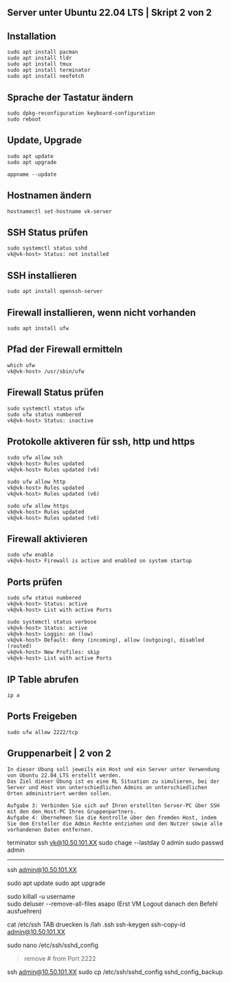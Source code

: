 ## Server unter Ubuntu 22.04 LTS | Skript 2 von 2

## Installation
	sudo apt install pacman
	sudo apt install tldr
	sudo apt install tmux
	sudo apt install terminator
	sudo apt install neofetch

## Sprache der Tastatur ändern
	sudo dpkg-reconfiguration keyboard-configuration
	sudo reboot

## Update, Upgrade 
	sudo apt update
	sudo apt upgrade

	appname --update

## Hostnamen ändern 
	hostnamectl set-hostname vk-server

## SSH Status prüfen
	sudo systemctl status sshd
	vk@vk-host> Status: not installed

## SSH installieren
	sudo apt install openssh-server

## Firewall installieren, wenn nicht vorhanden
	sudo apt install ufw

## Pfad der Firewall ermitteln
	which ufw
	vk@vk-host> /usr/sbin/ufw

## Firewall Status prüfen
	sudo systemctl status ufw
	sudo ufw status numbered
	vk@vk-host> Status: inactive

## Protokolle aktiveren für ssh, http und https
	sudo ufw allow ssh
	vk@vk-host> Rules updated
	vk@vk-host> Rules updated (v6)

	sudo ufw allow http
	vk@vk-host> Rules updated
	vk@vk-host> Rules updated (v6)

	sudo ufw allow https
	vk@vk-host> Rules updated
	vk@vk-host> Rules updated (v6)

## Firewall aktivieren
	sudo ufw enable 
	vk@vk-host> Firewall is active and enabled on system startup

## Ports prüfen
	sudo ufw status numbered
	vk@vk-host> Status: active 
	vk@vk-host> List with active Ports

	sudo systemctl status verbose
	vk@vk-host> Status: active
	vk@vk-host> Loggin: on (low)
	vk@vk-host> Default: deny (incoming), allow (outgoing), disabled (routed)
	vk@vk-host> New Profiles: skip
	vk@vk-host> List with active Ports

## IP Table abrufen
	ip a

## Ports Freigeben
	sudo ufw allow 2222/tcp

## Gruppenarbeit | 2 von 2
	In dieser Übung soll jeweils ein Host und ein Server unter Verwendung von Ubuntu 22.04 LTS erstellt werden.
	Das Ziel dieser Übung ist es eine RL Situation zu simulieren, bei der Server und Host von unterschiedlichen Admins an unterschiedlichen Orten administriert werden sollen.

	Aufgabe 3: Verbinden Sie sich auf Ihren erstellten Server-PC über SSH mit den den Host-PC Ihres Gruppenpartners.
	Aufgabe 4: Übernehmen Sie die Kontrolle über den fremden Host, indem Sie dem Ersteller die Admin Rechte entziehen und den Nutzer sowie alle vorhandenen Daten entfernen.



terminator
ssh vk@10.50.101.XX 
sudo chage --lastday 0 admin
sudo passwd admin

--------------------------------------
ssh admin@10.50.101.XX

sudo apt update 
sudo apt upgrade

		
sudo killall -u username				
sudo deluser --remove-all-files asapo
(Erst VM Logout danach den Befehl ausfuehren)

cat /etc/ssh 			TAB druecken
ls /lah .ssh
ssh-keygen
ssh-copy-id admin@10.50.101.XX

sudo nano /etc/ssh/sshd_config
>   remove # from Port 2222


ssh admin@10.50.101.XX
sudo cp /etc/ssh/sshd_config sshd_config_backup


